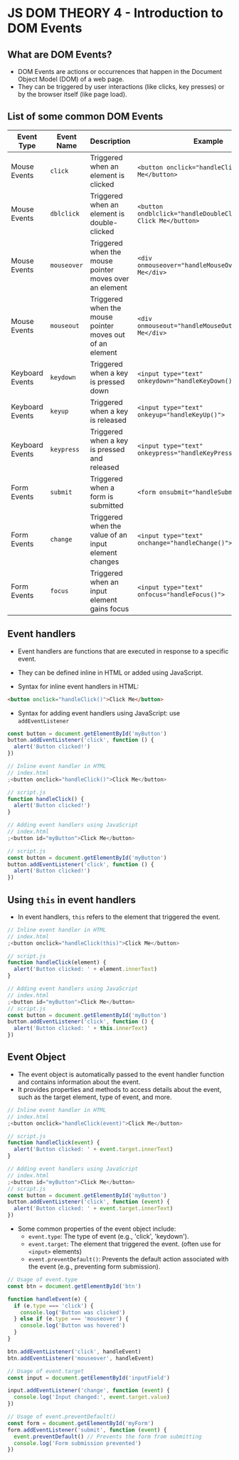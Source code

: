 # JS DOM THEORY 4 - Introduction to DOM Events

## What are DOM Events?

- DOM Events are actions or occurrences that happen in the Document Object Model (DOM) of a web page.
- They can be triggered by user interactions (like clicks, key presses) or by the browser itself (like page load).

## List of some common DOM Events

| Event Type      | Event Name  | Description                                              | Example                                                             |
| --------------- | ----------- | -------------------------------------------------------- | ------------------------------------------------------------------- |
| Mouse Events    | `click`     | Triggered when an element is clicked                     | `<button onclick="handleClick()">Click Me</button>`                 |
| Mouse Events    | `dblclick`  | Triggered when an element is double-clicked              | `<button ondblclick="handleDoubleClick()">Double Click Me</button>` |
| Mouse Events    | `mouseover` | Triggered when the mouse pointer moves over an element   | `<div onmouseover="handleMouseOver()">Hover Me</div>`               |
| Mouse Events    | `mouseout`  | Triggered when the mouse pointer moves out of an element | `<div onmouseout="handleMouseOut()">Leave Me</div>`                 |
| Keyboard Events | `keydown`   | Triggered when a key is pressed down                     | `<input type="text" onkeydown="handleKeyDown()">`                   |
| Keyboard Events | `keyup`     | Triggered when a key is released                         | `<input type="text" onkeyup="handleKeyUp()">`                       |
| Keyboard Events | `keypress`  | Triggered when a key is pressed and released             | `<input type="text" onkeypress="handleKeyPress()">`                 |
| Form Events     | `submit`    | Triggered when a form is submitted                       | `<form onsubmit="handleSubmit()">`                                  |
| Form Events     | `change`    | Triggered when the value of an input element changes     | `<input type="text" onchange="handleChange()">`                     |
| Form Events     | `focus`     | Triggered when an input element gains focus              | `<input type="text" onfocus="handleFocus()">`                       |

## Event handlers

- Event handlers are functions that are executed in response to a specific event.
- They can be defined inline in HTML or added using JavaScript.

- Syntax for inline event handlers in HTML:

```html
<button onclick="handleClick()">Click Me</button>
```

- Syntax for adding event handlers using JavaScript: use `addEventListener`

```javascript
const button = document.getElementById('myButton')
button.addEventListener('click', function () {
  alert('Button clicked!')
})
```

```javascript
// Inline event handler in HTML
// index.html
;<button onclick="handleClick()">Click Me</button>

// script.js
function handleClick() {
  alert('Button clicked!')
}

// Adding event handlers using JavaScript
// index.html
;<button id="myButton">Click Me</button>

// script.js
const button = document.getElementById('myButton')
button.addEventListener('click', function () {
  alert('Button clicked!')
})
```

## Using `this` in event handlers

- In event handlers, `this` refers to the element that triggered the event.

```javascript
// Inline event handler in HTML
// index.html
;<button onclick="handleClick(this)">Click Me</button>

// script.js
function handleClick(element) {
  alert('Button clicked: ' + element.innerText)
}

// Adding event handlers using JavaScript
// index.html
;<button id="myButton">Click Me</button>
// script.js
const button = document.getElementById('myButton')
button.addEventListener('click', function () {
  alert('Button clicked: ' + this.innerText)
})
```

## Event Object

- The event object is automatically passed to the event handler function and contains information about the event.
- It provides properties and methods to access details about the event, such as the target element, type of event, and more.

```javascript
// Inline event handler in HTML
// index.html
;<button onclick="handleClick(event)">Click Me</button>

// script.js
function handleClick(event) {
  alert('Button clicked: ' + event.target.innerText)
}

// Adding event handlers using JavaScript
// index.html
;<button id="myButton">Click Me</button>
// script.js
const button = document.getElementById('myButton')
button.addEventListener('click', function (event) {
  alert('Button clicked: ' + event.target.innerText)
})
```

- Some common properties of the event object include:
  - `event.type`: The type of event (e.g., 'click', 'keydown').
  - `event.target`: The element that triggered the event. (often use for `<input>` elements)
  - `event.preventDefault()`: Prevents the default action associated with the event (e.g., preventing form submission).

```javascript
// Usage of event.type
const btn = document.getElementById('btn')

function handleEvent(e) {
  if (e.type === 'click') {
    console.log('Button was clicked')
  } else if (e.type === 'mouseover') {
    console.log('Button was hovered')
  }
}

btn.addEventListener('click', handleEvent)
btn.addEventListener('mouseover', handleEvent)

// Usage of event.target
const input = document.getElementById('inputField')

input.addEventListener('change', function (event) {
  console.log('Input changed:', event.target.value)
})

// Usage of event.preventDefault()
const form = document.getElementById('myForm')
form.addEventListener('submit', function (event) {
  event.preventDefault() // Prevents the form from submitting
  console.log('Form submission prevented')
})
```
